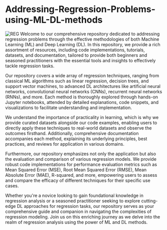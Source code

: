 # Addressing-Regression-Problems-using-ML-DL-methods
![REG](https://trainings.internshala.com/blog/wp-content/uploads/2023/07/Regression-in-machine-learning-1.jpg)
Welcome to our comprehensive repository dedicated to addressing regression problems through the effective methodologies of both Machine Learning (ML) and Deep Learning (DL). In this repository, we provide a rich assortment of resources, including code implementations, tutorials, datasets, and documentation, tailored to provide both beginners and seasoned practitioners with the essential tools and insights to effectively tackle regression tasks.

Our repository covers a wide array of regression techniques, ranging from classical ML algorithms such as linear regression, decision trees, and support vector machines, to advanced DL architectures like artificial neural networks, convolutional neural networks (CNNs), recurrent neural networks (RNNs), and more. Each method is thoroughly explored through hands-on Jupyter notebooks, attended by detailed explanations, code snippets, and visualizations to facilitate understanding and implementation.

We understand the importance of practicality in learning, which is why we provide curated datasets alongside our code examples, enabling users to directly apply these techniques to real-world datasets and observe the outcomes firsthand. Additionally, comprehensive documentation accompanies each method, explaining its underlying principles, best practices, and reviews for application in various domains.

Furthermore, our repository emphasizes not only the application but also the evaluation and comparison of various regression models. We provide robust code implementations for performance evaluation metrics such as Mean Squared Error (MSE), Root Mean Squared Error (RMSE), Mean Absolute Error (MAE), R-squared, and more, empowering users to assess and compare the efficacy of different techniques for their specific use cases.

Whether you're a novice looking to gain foundational knowledge in regression analysis or a seasoned practitioner seeking to explore cutting-edge DL approaches for regression tasks, our repository serves as your comprehensive guide and companion in navigating the complexities of regression modeling. Join us on this enriching journey as we delve into the realm of regression analysis using the power of ML and DL methods.
